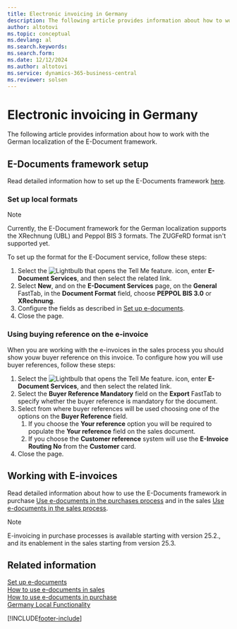 ```yaml
---
title: Electronic invoicing in Germany
description: The following article provides information about how to work with the German localization of the E-Document framework.
author: altotovi
ms.topic: conceptual
ms.devlang: al
ms.search.keywords:
ms.search.form: 
ms.date: 12/12/2024
ms.author: altotovi
ms.service: dynamics-365-business-central
ms.reviewer: solsen
---
```


# Electronic invoicing in Germany

The following article provides information about how to work with the German localization of the E-Document framework.

## E-Documents framework setup

Read detailed information how to set up the E-Documents framework [here](../../finance-how-setup-edocuments.md).  

### Set up local formats  

> [!NOTE]
> Currently, the E-Document framework for the German localization supports the XRechnung (UBL) and Peppol BIS 3 formats. The ZUGFeRD format isn't supported yet.

To set up the format for the E-Document service, follow these steps:  

1. Select the ![Lightbulb that opens the Tell Me feature.](../../media/ui-search/search_small.png "Tell me what you want to do") icon, enter **E-Document Services**, and then select the related link.
2. Select **New**, and on the **E-Document Services** page, on the **General** FastTab, in the **Document Format** field, choose **PEPPOL BIS 3.0** or **XRechnung**.  
3. Configure the fields as described in [Set up e-documents](../../finance-how-setup-edocuments.md).
4. Close the page.

### Using buying reference on the e-invoice

When you are working with the e-invoices in the sales process you should show youw buyer reference on this invoice. To configure how you will use buyer references, follow these steps:  

1. Select the ![Lightbulb that opens the Tell Me feature.](../../media/ui-search/search_small.png "Tell me what you want to do") icon, enter **E-Document Services**, and then select the related link. 
2. Select the **Buyer Reference Mandatory** field on the **Export** FastTab to specify whether the buyer reference is mandatory for the document.   
3. Select from where buyer references will be used choosing one of the options on the **Buyer Reference** field.  
   1. If you choose the **Your reference** option you will be required to populate the **Your reference** field on the sales document. 
   2. If you choose the **Customer reference** system will use the **E-Invoice Routing No** from the **Customer** card.  
4. Close the page.    

## Working with E-invoices

Read detailed information about how to use the E-Documents framework in purchase [Use e-documents in the purchases process](../../finance-how-use-edocuments-purchase.md) and in the sales [Use e-documents in the sales process](../../finance-how-use-edocuments.md).  

> [!NOTE]
> E-invoicing in purchase processes is available starting with version 25.2., and its enablement in the sales starting from version 25.3.  

## Related information

[Set up e-documents](../../finance-how-setup-edocuments.md)  
[How to use e-documents in sales](../../finance-how-use-edocuments.md)  
[How to use e-documents in purchase](../../finance-how-use-edocuments-purchase.md)  
[Germany Local Functionality](germany-local-functionality.md)  

[!INCLUDE[footer-include](../../includes/footer-banner.md)]

